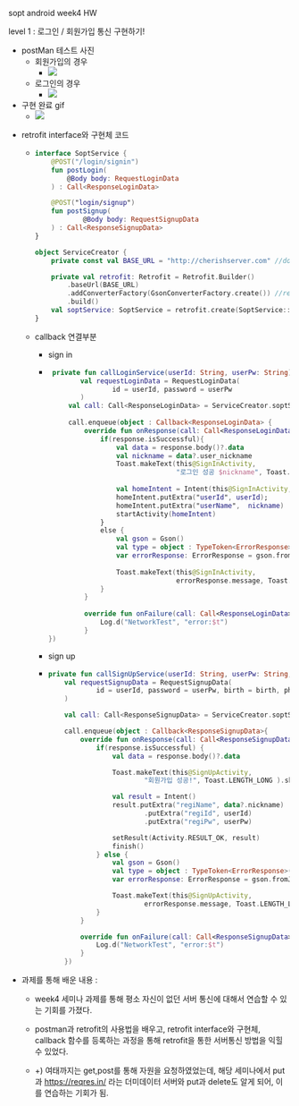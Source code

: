 sopt android week4 HW

level 1 : 로그인 / 회원가입 통신 구현하기!

- postMan 테스트 사진
  - 회원가입의 경우
    - ![](C:\Users\user\Desktop\postman_signup.PNG)
  - 로그인의 경우
    - ![](C:\Users\user\Desktop\postman_signin.PNG)
- 구현 완료 gif 
  - ![](C:\Users\user\Downloads\ezgif.com-gif-maker.gif)



* retrofit interface와 구현체 코드 

  * ```kotlin
    interface SoptService {
        @POST("/login/signin")
        fun postLogin(
            @Body body: RequestLoginData
        ) : Call<ResponseLoginData>
    
        @POST("login/signup")
        fun postSignup(
                @Body body: RequestSignupData
        ) : Call<ResponseSignupData>
    }
    ```

    ```kotlin
    object ServiceCreator {
        private const val BASE_URL = "http://cherishserver.com" //domain name
    
        private val retrofit: Retrofit = Retrofit.Builder()
            .baseUrl(BASE_URL)
            .addConverterFactory(GsonConverterFactory.create()) //retrofit에서 json을 dataClass로 바꿔줄 gson 연결
            .build()
        val soptService: SoptService = retrofit.create(SoptService::class.java)
    }
    ```

  * callback 연결부분

    * sign in 

    * ```kotlin
       private fun callLoginService(userId: String, userPw: String) {
              val requestLoginData = RequestLoginData(
                      id = userId, password = userPw
              )
           val call: Call<ResponseLoginData> = ServiceCreator.soptService.postLogin(requestLoginData)
        
           call.enqueue(object : Callback<ResponseLoginData> {
               override fun onResponse(call: Call<ResponseLoginData>, response: Response<ResponseLoginData>) {
                   if(response.isSuccessful){
                       val data = response.body()?.data
                       val nickname = data?.user_nickname
                       Toast.makeText(this@SignInActivity,
                                      "로그인 성공 $nickname", Toast.LENGTH_LONG).show()
        
                       val homeIntent = Intent(this@SignInActivity, HomeActivity::class.java)
                       homeIntent.putExtra("userId", userId);
                       homeIntent.putExtra("userName",  nickname)
                       startActivity(homeIntent)
                   }
                   else {
                       val gson = Gson()
                       val type = object : TypeToken<ErrorResponse>() {}.type
                       var errorResponse: ErrorResponse = gson.fromJson(response.errorBody()!!.charStream(), type)
        
                       Toast.makeText(this@SignInActivity,
                                      errorResponse.message, Toast.LENGTH_LONG).show()
                   }
               }
        
               override fun onFailure(call: Call<ResponseLoginData>, t: Throwable) {
                   Log.d("NetworkTest", "error:$t")
               }
      })
      ```

    * sign up 

    * ```kotlin
      private fun callSignUpService(userId: String, userPw: String, userName: String, birth:String, phone:String, sex: String) {
          val requestSignupData = RequestSignupData(
                  id = userId, password = userPw, birth = birth, phone = phone, sex = sex, nickname = userName
          )
      
          val call: Call<ResponseSignupData> = ServiceCreator.soptService.postSignup(requestSignupData)
      
          call.enqueue(object : Callback<ResponseSignupData>{
              override fun onResponse(call: Call<ResponseSignupData>, response: Response<ResponseSignupData>) {
                  if(response.isSuccessful) {
                      val data = response.body()?.data
      
                      Toast.makeText(this@SignUpActivity,
                              "회원가입 성공!", Toast.LENGTH_LONG ).show()
      
                      val result = Intent()
                      result.putExtra("regiName", data?.nickname)
                              .putExtra("regiId", userId)
                              .putExtra("regiPw", userPw)
      
                      setResult(Activity.RESULT_OK, result)
                      finish()
                  } else {
                      val gson = Gson()
                      val type = object : TypeToken<ErrorResponse>() {}.type
                      var errorResponse: ErrorResponse = gson.fromJson(response.errorBody()!!.charStream(), type)
      
                      Toast.makeText(this@SignUpActivity,
                              errorResponse.message, Toast.LENGTH_LONG).show()
                  }
              }
      
              override fun onFailure(call: Call<ResponseSignupData>, t: Throwable) {
                  Log.d("NetworkTest", "error:$t")
              }
          })
      ```

* 과제를 통해 배운 내용 : 

  * week4 세미나 과제를 통해 평소 자신이 없던 서버 통신에 대해서 연습할 수 있는 기회를 가졌다.

  *  postman과 retrofit의 사용법을 배우고, retrofit interface와 구현체, callback 함수를 등록하는 과정을 통해 retrofit을 통한 서버통신 방법을 익힐 수 있었다. 

  * +) 여태까지는 get,post를 통해 자원을 요청하였었는데, 해당 세미나에서 put과  https://reqres.in/ 라는 더미데이터 서버와 put과 delete도 알게 되어, 이를 연습하는 기회가 됨.   

    